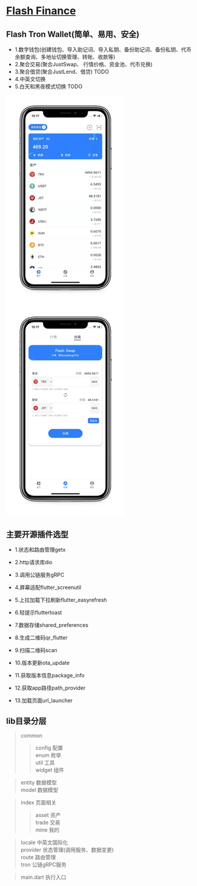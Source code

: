 # [Flash Finance](https://flash2c.cn/)

## Flash Tron Wallet(简单、易用、安全)

- 1.数字钱包(创建钱包、导入助记词、导入私钥、备份助记词、备份私钥、代币余额查询、多地址切换管理、转账、收款等)
- 2.聚合交易(聚合JustSwap、 行情价格、资金池、代币兑换)
- 3.聚合借贷(聚合JustLend、借贷) TODO
- 4.中英文切换
- 5.白天和黑夜模式切换 TODO

<img src="asset/doc/ft-wallet01.jpeg"  width="320" alt="image-01" style="display: inline-block" /><img src="asset/doc/ft-wallet03.jpeg"  width="320" alt="image-03" style="display: inline-block" />

## 主要开源插件选型

- 1.状态和路由管理getx

- 2.http请求库dio

- 3.调用公链服务gRPC

- 4.屏幕适配flutter_screenutil

- 5.上拉加载下拉刷新flutter_easyrefresh

- 6.轻提示fluttertoast

- 7.数据存储shared_preferences

- 8.生成二维码qr_flutter

- 9.扫描二维码scan

- 10.版本更新ota_update

- 11.获取版本信息package_info

- 12.获取app路径path_provider

- 13.加载页面url_launcher

## lib目录分层
>common
>>config                        配置<br>
>>enum                          枚举<br>
>>util                          工具<br>
>>widget                        组件<br>

>entity                         数据模型<br>
>model                          数据模型<br>

>index                          页面相关
>>asset                         资产<br>
>>trade                         交易<br>
>>mine                          我的<br>

>locale                         中英文国际化<br>
>provider                       状态管理(调用服务、数据变更)<br>
>route                          路由管理<br>
>tron                           公链gRPC服务<br>

>main.dart                      执行入口<br>